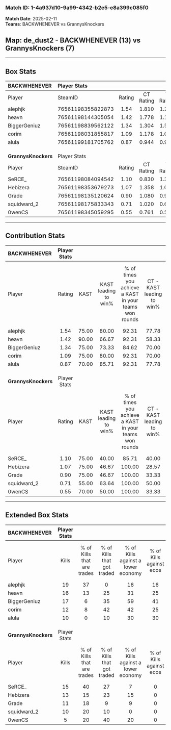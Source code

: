 ### Match ID: 1-4a937d10-9a99-4342-b2e5-e8a399c085f0  
**Match Date**: 2025-02-11  
**Teams**: BACKWHENEVER vs GrannysKnockers  

## **Map**: de_dust2 - BACKWHENEVER (13) vs GrannysKnockers (7)  
---  

## Box Stats  

| **BACKWHENEVER**    | Player Stats      |        |           |          |       |       |       |         |        |      |     |
| :- | :- | :-: | :-: | :-: | :-: | :-: | :-: | :-: | :-: | :-: | :-: |
| Player              | SteamID           | Rating | CT Rating | T Rating | KAST  |  ADR  | Kills | Assists | Deaths | K/D  | HS% |
| alephjk             | 76561198355822873 |  1.54  |   1.810   |  1.232   | 75.00 | 101.8 |  19   |    5    |   9    | 2.11 | 36  |
| heavn               | 76561198144305054 |  1.42  |   1.778   |  1.156   | 90.00 | 82.6  |  16   |    3    |   10   | 1.60 | 50  |
| BiggerGeniuz        | 76561198839562122 |  1.34  |   1.304   |  1.539   | 75.00 | 81.6  |  17   |    1    |   10   | 1.70 | 64  |
| corim               | 76561198031855817 |  1.09  |   1.178   |  1.082   | 75.00 | 79.2  |  12   |    5    |   12   | 1.00 | 41  |
| alula               | 76561199181705762 |  0.87  |   0.944   |  0.903   | 70.00 | 59.7  |  10   |    5    |   13   | 0.77 | 70  |
|                     |                   |        |           |          |       |       |       |         |        |      |     |
|                     |                   |        |           |          |       |       |       |         |        |      |     |
|                     |                   |        |           |          |       |       |       |         |        |      |     |
| **GrannysKnockers** | Player Stats      |        |           |          |       |       |       |         |        |      |     |
| Player              | SteamID           | Rating | CT Rating | T Rating | KAST  |  ADR  | Kills | Assists | Deaths | K/D  | HS% |
| SeRCE_              | 76561198084094542 |  1.10  |   0.830   |  1.324   | 75.00 | 79.0  |  15   |    3    |   16   | 0.94 | 73  |
| Hebizera            | 76561198353679273 |  1.07  |   1.358   |  1.063   | 75.00 | 78.8  |  13   |    5    |   14   | 0.93 | 100 |
| Grade               | 76561198135120624 |  0.90  |   1.080   |  0.917   | 75.00 | 67.0  |  11   |    6    |   16   | 0.69 | 54  |
| squidward_2         | 76561198175833343 |  0.71  |   1.020   |  0.677   | 55.00 | 54.4  |  10   |    2    |   14   | 0.71 | 80  |
| 0wenCS              | 76561198345059295 |  0.55  |   0.761   |  0.584   | 70.00 | 36.7  |   5   |    3    |   14   | 0.36 | 40  |
---  

## Contribution Stats  

| **BACKWHENEVER**    | Player Stats |       |                      |                                                        |                           |                                                             |                          |                                                            |
| :- | :-: | :-: | :-: | :-: | :-: | :-: | :-: | :-: |
| Player              |    Rating    | KAST  | KAST leading to win% | % of times you achieve a KAST in your teams won rounds | CT - KAST leading to win% | CT - % of times you achieve a KAST in your teams won rounds | T - KAST leading to win% | T - % of times you achieve a KAST in your teams won rounds |
| alephjk             |     1.54     | 75.00 |        80.00         |                         92.31                          |           77.78           |                           100.00                            |          83.33           |                           83.33                            |
| heavn               |     1.42     | 90.00 |        66.67         |                         92.31                          |           58.33           |                           100.00                            |          83.33           |                           83.33                            |
| BiggerGeniuz        |     1.34     | 75.00 |        73.33         |                         84.62                          |           70.00           |                           100.00                            |          80.00           |                           66.67                            |
| corim               |     1.09     | 75.00 |        80.00         |                         92.31                          |           70.00           |                           100.00                            |          100.00          |                           83.33                            |
| alula               |     0.87     | 70.00 |        85.71         |                         92.31                          |           77.78           |                           100.00                            |          100.00          |                           83.33                            |
|                     |              |       |                      |                                                        |                           |                                                             |                          |                                                            |
|                     |              |       |                      |                                                        |                           |                                                             |                          |                                                            |
|                     |              |       |                      |                                                        |                           |                                                             |                          |                                                            |
| **GrannysKnockers** | Player Stats |       |                      |                                                        |                           |                                                             |                          |                                                            |
| Player              |    Rating    | KAST  | KAST leading to win% | % of times you achieve a KAST in your teams won rounds | CT - KAST leading to win% | CT - % of times you achieve a KAST in your teams won rounds | T - KAST leading to win% | T - % of times you achieve a KAST in your teams won rounds |
| SeRCE_              |     1.10     | 75.00 |        40.00         |                         85.71                          |           40.00           |                           100.00                            |          40.00           |                           80.00                            |
| Hebizera            |     1.07     | 75.00 |        46.67         |                         100.00                         |           28.57           |                           100.00                            |          62.50           |                           100.00                           |
| Grade               |     0.90     | 75.00 |        46.67         |                         100.00                         |           33.33           |                           100.00                            |          55.56           |                           100.00                           |
| squidward_2         |     0.71     | 55.00 |        63.64         |                         100.00                         |           50.00           |                           100.00                            |          71.43           |                           100.00                           |
| 0wenCS              |     0.55     | 70.00 |        50.00         |                         100.00                         |           33.33           |                           100.00                            |          62.50           |                           100.00                           |
---  

## Extended Box Stats  

| **BACKWHENEVER**    | Player Stats |                            |                            |                                    |                         |                              |                                 |        |                             |                                     |                          |                               |                            |
| :- | :-: | :-: | :-: | :-: | :-: | :-: | :-: | :-: | :-: | :-: | :-: | :-: | :-: |
| Player              |    Kills     | % of Kills that are trades | % of Kills that got traded | % of Kills against a lower economy | % of Kills against ecos | % of Kills that are flawless | % of Kills that are close duels | Deaths | % of Deaths that get traded | % of Deaths against a lower economy | % of Deaths against ecos | % of Deaths that are flawless | % of Deaths that are close |
| alephjk             |      19      |             37             |             0              |                 16                 |           16            |              63              |                0                |   9    |             11              |                 33                  |            11            |              11               |             0              |
| heavn               |      16      |             13             |             25             |                 31                 |           25            |              63              |                6                |   10   |             40              |                 30                  |            10            |              70               |             10             |
| BiggerGeniuz        |      17      |             6              |             35             |                 59                 |           41            |              65              |                0                |   10   |             20              |                 20                  |            10            |              90               |             0              |
| corim               |      12      |             8              |             42             |                 42                 |           25            |              50              |                0                |   12   |             17              |                 25                  |            8             |              58               |             8              |
| alula               |      10      |             0              |             10             |                 30                 |           30            |              40              |               10                |   13   |             15              |                 23                  |            8             |              62               |             8              |
|                     |              |                            |                            |                                    |                         |                              |                                 |        |                             |                                     |                          |                               |                            |
|                     |              |                            |                            |                                    |                         |                              |                                 |        |                             |                                     |                          |                               |                            |
|                     |              |                            |                            |                                    |                         |                              |                                 |        |                             |                                     |                          |                               |                            |
| **GrannysKnockers** | Player Stats |                            |                            |                                    |                         |                              |                                 |        |                             |                                     |                          |                               |                            |
| Player              |    Kills     | % of Kills that are trades | % of Kills that got traded | % of Kills against a lower economy | % of Kills against ecos | % of Kills that are flawless | % of Kills that are close duels | Deaths | % of Deaths that get traded | % of Deaths against a lower economy | % of Deaths against ecos | % of Deaths that are flawless | % of Deaths that are close |
| SeRCE_              |      15      |             40             |             27             |                 7                  |            0            |              60              |                7                |   16   |              6              |                 13                  |            0             |              69               |             0              |
| Hebizera            |      13      |             15             |             23             |                 15                 |            0            |              62              |                0                |   14   |             29              |                 14                  |            0             |              50               |             0              |
| Grade               |      11      |             18             |             9              |                 9                  |            0            |              55              |                0                |   16   |             19              |                 13                  |            0             |              50               |             6              |
| squidward_2         |      10      |             20             |             10             |                 0                  |            0            |              40              |               20                |   14   |             29              |                 14                  |            0             |              57               |             0              |
| 0wenCS              |      5       |             20             |             40             |                 20                 |            0            |             100              |                0                |   14   |             29              |                 14                  |            0             |              64               |             7              |
